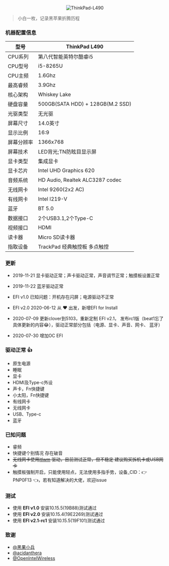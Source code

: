 <div align="center">
  <p>
    <img src="https://img.shields.io/badge/Hackintosh%20ThinkPad-L490-red.svg" alt="ThinkPad-L490">
  </p>
</div>

>小白一枚，记录黑苹果折腾历程

### 机器配置信息
型号 | ThinkPad L490
---|---
CPU系列 | 第八代智能英特尔酷睿i5
CPU型号 | i5-8265U
CPU主频 | 1.6Ghz
最高睿频 | 3.9Ghz
核心架构 | Whiskey Lake
硬盘容量 | 500GB(SATA HDD) + 128GB(M.2 SSD)
光驱类型 | 无光驱
屏幕尺寸 | 14.0英寸
显示比例 | 16:9
屏幕分辨率 | 1366x768
屏幕技术 | LED背光;TN防眩目显示屏
显卡类型 | 集成显卡
显卡芯片 | Intel UHD Graphics 620
音频系统 | HD Audio, Realtek ALC3287 codec
无线网卡 | Intel 9260(2x2 AC)
有线网卡 | Intel  I219-V
蓝牙 | BT 5.0
数据接口 | 2个USB3.1,2个Type-C
视频接口 | HDMI
读卡器 | Micro SD读卡器
指取设备 | TrackPad 经典触控板 多点触控


### 更新

- 2019-11-21 显卡驱动正常；声卡驱动正常，声音调节正常；触摸板设置正常

- 2019-11-22 蓝牙驱动正常

- EFI v1.0 已知问题：开机存在闪屏；电源驱动不正常

- EFI v2.0 2020-06-12 从 :heart: 出发，新增EFI for Install

- 2020-07-09 更新clover到5103，重新定制 EFI v2.1， 发布rc1版（beat1忘了具体更新的内容:joy:），驱动正常部分包括（电源、显卡、声音、网卡、
蓝牙）

- 2020-07-30 增加OC EFI

### 驱动正常 :+1:

- 原生电源
- 睡眠
- 显卡
- HDMI及Type-c外设
- 声卡，Fn快捷键
- 小太阳，Fn快捷键
- 有线网卡
- 无线网卡
- USB、Type-c
- 蓝牙

### 已知问题

- 睿频
- 快捷键个别情况 存在破音
- ~~无线网卡使用[itlwm](https://github.com/OpenIntelWireless/itlwm) 驱动，目前测试正常，但不稳定    建议购买拆机卡或USB网卡~~
- 触摸板强制开启，只能使用轻点，无法使用多指手势，设备_CID：:point_right: PNP0F13 :point_left:，若有知道解决的大佬，欢迎issue

### 测试

- 使用 <b>EFI v1.0</b> 安装10.15.5(19B88)测试通过
- 使用 <b>EFI v2.0</b> 安装10.15.4(19E2269)测试通过
- 使用 <b>EFI v2.1-rc1</b> 安装10.15.5(19F101)测试通过

### 致谢

- [@黑果小兵](https://github.com/daliansky)
- [@acidanthera](https://github.com/acidanthera)
- [@OpenIntelWireless](https://github.com/OpenIntelWireless/itlwm)

